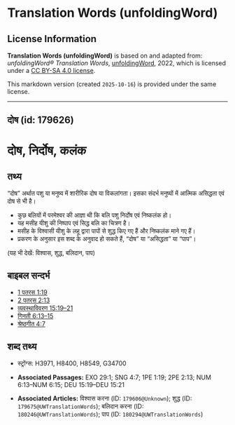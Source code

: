 # Translation Words (unfoldingWord)

## License Information

**Translation Words (unfoldingWord)** is based on and adapted from: _unfoldingWord® Translation Words_, [unfoldingWord](https://unfoldingword.org/utw), 2022, which is licensed under a [CC BY-SA 4.0 license](https://creativecommons.org/licenses/by-sa/4.0/legalcode.en).

This markdown version (created `2025-10-16`) is provided under the same license.



--------------------------------

## दोष (id: 179626)

दोष, निर्दोष, कलंक
==================

तथ्य
----

“दोष” अर्थात पशु या मनुष्य में शारीरिक दोष या विकलांगता। इसका संदर्भ मनुष्यों में आत्मिक असिद्धता एवं दोष से भी है।

* कुछ बलियों में परमेश्वर की आज्ञा थी कि बलि पशु निर्दोष एवं निष्कलंक हो।
* यह मसीह यीशु की निष्पाप एवं सिद्ध बलि का चित्रण है।
* मसीह के विश्वासी यीशु के लहू द्वारा पापों से शुद्ध किए गए हैं और निष्कलंक माने गए हैं।
* प्रकरण के अनुसार इस शब्द के अनुवाद हो सकते हैं, “दोष” या “असिद्धता” या “पाप”।

(यह भी देखें: विश्वास, शुद्ध, बलिदान, पाप)

बाइबल सन्दर्भ
-------------

* [1 पतरस 1:19](https://ref.ly/1Pet0:0)
* [2 पतरस 2:13](https://ref.ly/2Pet0:0)
* [व्यवस्थाविवरण 15:19–21](https://ref.ly/Deut15:19-Deut15:21)
* [गिनती 6:13–15](https://ref.ly/Num6:13-Num6:15)
* [श्रेष्ठगीत 4:7](https://ref.ly/Song4:7)

शब्द तथ्य
---------

* स्ट्रोंग्स: H3971, H8400, H8549, G34700

* **Associated Passages:** EXO 29:1; SNG 4:7; 1PE 1:19; 2PE 2:13; NUM 6:13–NUM 6:15; DEU 15:19–DEU 15:21
* **Associated Articles:** विश्वास करना (ID: `179606@Unknown`); शुद्ध (ID: `179675@UWTranslationWords`); बलिदान करना (ID: `180246@UWTranslationWords`); पाप (ID: `180294@UWTranslationWords`)

